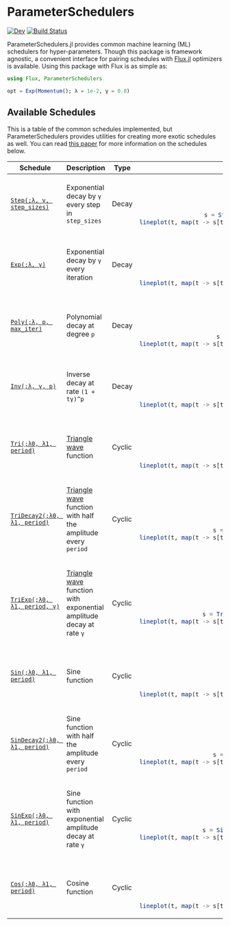 # ParameterSchedulers

[![Dev](https://img.shields.io/badge/docs-dev-blue.svg)](https://darsnack.github.io/ParameterSchedulers.jl/dev)
[![Build Status](https://github.com/darsnack/ParameterSchedulers.jl/workflows/CI/badge.svg)](https://github.com/darsnack/ParameterSchedulers.jl/actions)

ParameterSchedulers.jl provides common machine learning (ML) schedulers for hyper-parameters. Though this package is framework agnostic, a convenient interface for pairing schedules with [Flux.jl](https://github.com/FluxML/Flux.jl) optimizers is available. Using this package with Flux is as simple as:
```julia
using Flux, ParameterSchedulers

opt = Exp(Momentum(); λ = 1e-2, γ = 0.8)
```

## Available Schedules

This is a table of the common schedules implemented, but ParameterSchedulers provides utilities for creating more exotic schedules as well. You can read [this paper](https://arxiv.org/abs/1908.06477) for more information on the schedules below.

<table>
<thead>
<tr>
    <th>Schedule</th>
    <th>Description</th>
    <th>Type</th>
    <th>Example</th>
</tr>
</thead>

<tbody>
<tr><td>

[`Step(;λ, γ, step_sizes)`](# "`Step`")

</td>
<td>

Exponential decay by `γ` every step in `step_sizes`

</td>
<td> Decay </td>
<td style="text-align:center">

{:cell, display=false}
```julia
using UnicodePlots, ParameterSchedulers
t = 1:10 |> collect
s = Step(λ = 1.0, γ = 0.8, step_sizes = [2, 3, 2])
lineplot(t, map(t -> s[t], t); width = 15, height = 3, border = :ascii, labels = false)
```
</td></tr>

<tr><td>

[`Exp(;λ, γ)`](# "`Exp`")

</td>
<td>

Exponential decay by `γ` every iteration

</td>
<td> Decay </td>
<td style="text-align:center">

{:cell, display=false}
```julia
using UnicodePlots, ParameterSchedulers
t = 1:10 |> collect
s = Exp(λ = 1.0, γ = 0.5)
lineplot(t, map(t -> s[t], t); width = 15, height = 3, border = :ascii, labels = false)
```
</td></tr>

<tr><td>

[`Poly(;λ, p, max_iter)`](# "`Poly`")

</td>
<td>

Polynomial decay at degree `p`

</td>
<td> Decay </td>
<td style="text-align:center">

{:cell, display=false}
```julia
using UnicodePlots, ParameterSchedulers
t = 1:10 |> collect
s = Poly(λ = 1.0, p = 2, max_iter = t[end])
lineplot(t, map(t -> s[t], t); width = 15, height = 3, border = :ascii, labels = false)
```
</td></tr>

<tr><td>

[`Inv(;λ, γ, p)`](# "`Inv`")

</td>
<td>

Inverse decay at rate `(1 + tγ)^p`

</td>
<td> Decay </td>
<td style="text-align:center">

{:cell, display=false}
```julia
using UnicodePlots, ParameterSchedulers
t = 1:10 |> collect
s = Inv(λ = 1.0, p = 2, γ = 0.8)
lineplot(t, map(t -> s[t], t); width = 15, height = 3, border = :ascii, labels = false)
```
</td></tr>

<tr><td>

[`Tri(;λ0, λ1, period)`](# "`Tri`")

</td>
<td>

[Triangle wave](https://en.wikipedia.org/wiki/Triangle_wave) function

</td>
<td> Cyclic </td>
<td style="text-align:center">

{:cell, display=false}
```julia
using UnicodePlots, ParameterSchedulers
t = 1:10 |> collect
s = Tri(λ0 = 0.0, λ1 = 1.0, period = 2)
lineplot(t, map(t -> s[t], t); width = 15, height = 3, border = :ascii, labels = false)
```
</td></tr>

<tr><td>

[`TriDecay2(;λ0, λ1, period)`](# "`TriDecay2`")

</td>
<td>

[Triangle wave](https://en.wikipedia.org/wiki/Triangle_wave) function with half the amplitude every `period`

</td>
<td> Cyclic </td>
<td style="text-align:center">

{:cell, display=false}
```julia
using UnicodePlots, ParameterSchedulers
t = 1:10 |> collect
s = TriDecay2(λ0 = 0.0, λ1 = 1.0, period = 2)
lineplot(t, map(t -> s[t], t); width = 15, height = 3, border = :ascii, labels = false)
```
</td></tr>

<tr><td>

[`TriExp(;λ0, λ1, period, γ)`](# "`TriExp`")

</td>
<td>

[Triangle wave](https://en.wikipedia.org/wiki/Triangle_wave) function with exponential amplitude decay at rate `γ`

</td>
<td> Cyclic </td>
<td style="text-align:center">

{:cell, display=false}
```julia
using UnicodePlots, ParameterSchedulers
t = 1:10 |> collect
s = TriExp(λ0 = 0.0, λ1 = 1.0, period = 2, γ = 0.8)
lineplot(t, map(t -> s[t], t); width = 15, height = 3, border = :ascii, labels = false)
```
</td></tr>

<tr><td>

[`Sin(;λ0, λ1, period)`](# "`Sin`")

</td>
<td>

Sine function

</td>
<td> Cyclic </td>
<td style="text-align:center">

{:cell, display=false}
```julia
using UnicodePlots, ParameterSchedulers
t = 1:10 |> collect
s = Sin(λ0 = 0.0, λ1 = 1.0, period = 2)
lineplot(t, map(t -> s[t], t); width = 15, height = 3, border = :ascii, labels = false)
```
</td></tr>

<tr><td>

[`SinDecay2(;λ0, λ1, period)`](# "`SinDecay2`")

</td>
<td>

Sine function with half the amplitude every `period`

</td>
<td> Cyclic </td>
<td style="text-align:center">

{:cell, display=false}
```julia
using UnicodePlots, ParameterSchedulers
t = 1:10 |> collect
s = SinDecay2(λ0 = 0.0, λ1 = 1.0, period = 2)
lineplot(t, map(t -> s[t], t); width = 15, height = 3, border = :ascii, labels = false)
```
</td></tr>

<tr><td>

[`SinExp(;λ0, λ1, period)`](# "`SinExp`")

</td>
<td>

Sine function with exponential amplitude decay at rate `γ`

</td>
<td> Cyclic </td>
<td style="text-align:center">

{:cell, display=false}
```julia
using UnicodePlots, ParameterSchedulers
t = 1:10 |> collect
s = SinExp(λ0 = 0.0, λ1 = 1.0, period = 2, γ = 0.8)
lineplot(t, map(t -> s[t], t); width = 15, height = 3, border = :ascii, labels = false)
```
</td></tr>

<tr><td>

[`Cos(;λ0, λ1, period)`](# "`Cos`")

</td>
<td>

Cosine function

</td>
<td> Cyclic </td>
<td style="text-align:center">

{:cell, display=false}
```julia
using UnicodePlots, ParameterSchedulers
t = 1:10 |> collect
s = Cos(λ0 = 0.0, λ1 = 1.0, period = 2)
lineplot(t, map(t -> s[t], t); width = 15, height = 3, border = :ascii, labels = false)
```
</td></tr>
</tbody>
</table>